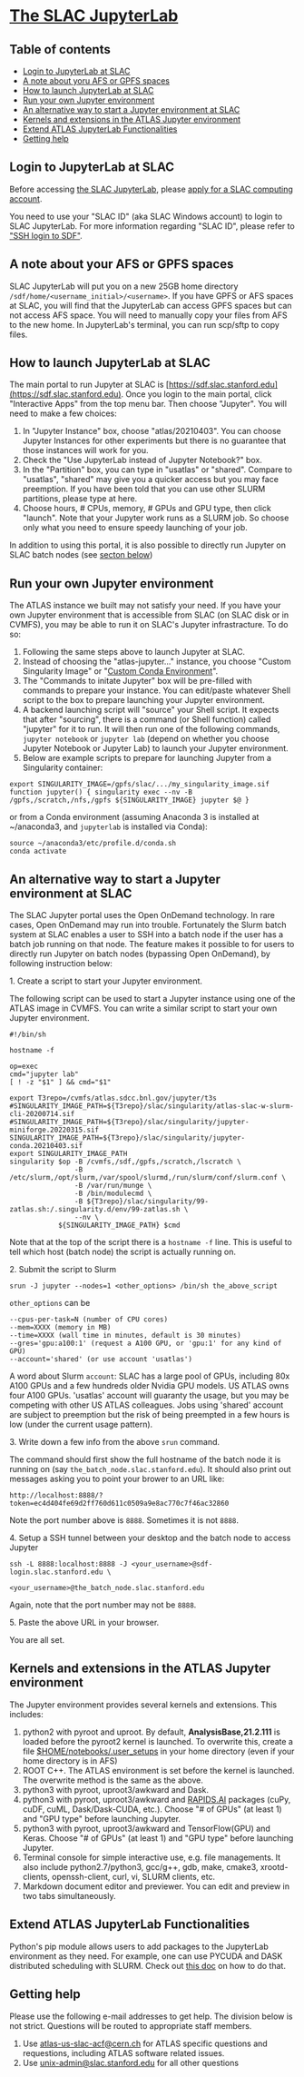 # [The SLAC JupyterLab](https://sdf.slac.stanford.edu/public/doc/#/interactive-compute?id=jupyter)

## Table of contents
+ [Login to JupyterLab at SLAC](#login-to-jupyterlab-at-slac)
+ [A note about yoru AFS or GPFS spaces](#a-note-about-your-afs-or-gpfs-spaces)
+ [How to launch JupyterLab at SLAC](#how-to-launch-jupyterlab-at-slac)
+ [Run your own Jupyter environment](#run-your-own-jupyter-environment)
+ [An alternative way to start a Jupyter environment at SLAC](#an-alternative-way-to-start-a-jupyter-environment-at-slac)
+ [Kernels and extensions in the ATLAS Jupyter environment](#kernels-and-extensions-in-the-atlas-jupyter-environment)
+ [Extend ATLAS JupyterLab Functionalities](#extend-atlas-jupyterlab-functionalities)
+ [Getting help](#getting-help)

## Login to JupyterLab at SLAC

Before accessing [the SLAC JupyterLab](https://sdf.slac.stanford.edu/public/doc/#/interactive-compute?id=jupyter), 
please [apply for a SLAC computing account](https://atlas.slac.stanford.edu/using-the-slac-computing-resources). 

You need to use your "SLAC ID" (aka SLAC Windows account) to login to SLAC JupyterLab. For more information 
regarding "SLAC ID", please refer to ["SSH login to SDF"](../sshlogin/ssh2SLAC.md#sdf).

## A note about your AFS or GPFS spaces

SLAC JupyterLab will put you on a new 25GB home directory `/sdf/home/<username_initial>/<username>`. If you have GPFS or AFS spaces at SLAC, you will find that the JupyterLab can access GPFS spaces but can not access AFS space. You will need to manually copy your files from AFS to the new home. In JupyterLab's terminal, you can run scp/sftp to copy files.

## How to launch JupyterLab at SLAC

The main portal to run Jupyter at SLAC is [https://sdf.slac.stanford.edu](https://sdf.slac.stanford.edu). 
Once you login to the main portal, click "Interactive Apps" from the top menu bar. Then choose "Jupyter". 
You will need to make a few choices:

1. In "Jupyter Instance" box, choose "atlas/20210403". You can choose Jupyter Instances for other experiments but there is no guarantee that those instances will work for you.
2. Check the "Use JupyterLab instead of Jupyter Notebook?" box.
3. In the "Partition" box, you can type in "usatlas" or "shared". Compare to "usatlas", "shared" may give you a quicker access but you may face preemption. If you have been told that you can use other SLURM partitions, please type at here.
4. Choose hours, # CPUs, memory, # GPUs and GPU type, then click "launch". Note that your Jupyter work runs as a SLURM job. So choose only what you need to ensure speedy launching of your job.

In addition to using this portal, it is also possible to directly run Jupyter
on SLAC batch nodes (see [secton below](#an-alternative-way-to-start-a-jupyter-environment-at-slac))

## Run your own Jupyter environment

The ATLAS instance we built may not satisfy your need. If you have your own Jupyter environment that is accessible from SLAC (on SLAC disk or in CVMFS), you may be able to run it on SLAC's Jupyter infrastracture. To do so:

1. Following the same steps above to launch Jupyter at SLAC.
2. Instead of choosing the "atlas-jupyter..." instance, you choose "Custom Singularity Image" or "[Custom Conda Environment](https://docs.conda.io/projects/conda/en/latest/user-guide/install/linux.html)".
3. The "Commands to initate Jupyter" box will be pre-filled with commands to prepare your instance. You can edit/paste whatever Shell script to the box to prepare launching your Jupyter environment. 
4. A backend launching script will "source" your Shell script. It expects that after "sourcing", there is a command (or Shell function) called "jupyter" for it to run. It will then run one of the following commands, `jupyter notebook` or `jupyter lab` (depend on whether you choose Jupyter Notebook or Jupyter Lab) to launch your Jupyter environment.
5. Below are example scripts to prepare for launching Jupyter from a Singularity container:

~~~
export SINGULARITY_IMAGE=/gpfs/slac/.../my_singularity_image.sif
function jupyter() { singularity exec --nv -B /gpfs,/scratch,/nfs,/gpfs ${SINGULARITY_IMAGE} jupyter $@ }
~~~
or from a Conda environment (assuming Anaconda 3 is installed at ~/anaconda3, and `jupyterlab` is installed via Conda):
~~~
source ~/anaconda3/etc/profile.d/conda.sh
conda activate
~~~


## An alternative way to start a Jupyter environment at SLAC

The SLAC Jupyter portal uses the Open OnDemand technology. In rare cases, Open OnDemand may run into 
trouble. Fortunately the Slurm batch system at SLAC enables a user to SSH into a batch node if the user has a batch
job running on that 
node. The feature makes it possible to for users to directly run Jupyter on batch nodes (bypassing Open OnDemand), 
by following instruction below:

1\. Create a script to start your Jupyter environment. <p>
The following script can be used to start a Jupyter instance using one of the ATLAS image in CVMFS. You can write a 
similar script to start your own Jupyter environment. 
```
#!/bin/sh

hostname -f

op=exec
cmd="jupyter lab"
[ ! -z "$1" ] && cmd="$1"

export T3repo=/cvmfs/atlas.sdcc.bnl.gov/jupyter/t3s
#SINGULARITY_IMAGE_PATH=${T3repo}/slac/singularity/atlas-slac-w-slurm-cli-20200714.sif
#SINGULARITY_IMAGE_PATH=${T3repo}/slac/singularity/jupyter-miniforge.20220315.sif
SINGULARITY_IMAGE_PATH=${T3repo}/slac/singularity/jupyter-conda.20210403.sif
export SINGULARITY_IMAGE_PATH
singularity $op -B /cvmfs,/sdf,/gpfs,/scratch,/lscratch \
                -B /etc/slurm,/opt/slurm,/var/spool/slurmd,/run/slurm/conf/slurm.conf \
                -B /var/run/munge \
                -B /bin/modulecmd \
                -B ${T3repo}/slac/singularity/99-zatlas.sh:/.singularity.d/env/99-zatlas.sh \
                --nv \
            ${SINGULARITY_IMAGE_PATH} $cmd
``` 
Note that at the top of the script there is a `hostname -f` line. This is useful to tell which host (batch node)
the script is actually running on.

2\. Submit the script to Slurm
```
srun -J jupyter --nodes=1 <other_options> /bin/sh the_above_script
```
`other_options` can be
```
--cpus-per-task=N (number of CPU cores)
--mem=XXXX (memory in MB)
--time=XXXX (wall time in minutes, default is 30 minutes)
--gres='gpu:a100:1' (request a A100 GPU, or 'gpu:1' for any kind of GPU)
--account='shared' (or use account 'usatlas')
```
A word about Slurm `account`: SLAC has a large pool of GPUs, including 80x A100 GPUs and a few hundreds older 
Nvidia GPU models. US ATLAS owns four A100 GPUs. 'usatlas' account will guaranty the usage, but you may be 
competing with other US ATLAS colleagues. Jobs using 'shared' account are subject to preemption but the risk of
being preempted in a few hours is low (under the current usage pattern).

3\. Write down a few info from the above `srun` command.<p> 
The command should first show the full hostname of the batch node it is running on (say 
`the_batch_node.slac.stanford.edu`). It should also print out messages asking you to point your brower to an URL like:
```
http://localhost:8888/?token=ec4d404fe69d2ff760d611c0509a9e8ac770c7f46ac32860
```
Note the port number above is `8888`. Sometimes it is not `8888`.

4\. Setup a SSH tunnel between your desktop and the batch node to access Jupyter
```
ssh -L 8888:localhost:8888 -J <your_username>@sdf-login.slac.stanford.edu \
                              <your_username>@the_batch_node.slac.stanford.edu
```
Again, note that the port number may not be `8888`.

5\. Paste the above URL in your browser. 

You are all set.

## Kernels and extensions in the ATLAS Jupyter environment

The Jupyter environment provides several kernels and extensions. This includes:

1. python2 with pyroot and uproot. By default, <b>AnalysisBase,21.2.111</b> is loaded before the pyroot2 kernel is launched. To overwrite this, create a file [$HOME/notebooks/.user_setups](SLACuser_setups.txt) in your home directory (even if your home directory is in AFS)
2. ROOT C++. The ATLAS environment is set before the kernel is launched. The overwrite method is the same as the above. 
3. python3 with pyroot, uproot3/awkward and Dask.
4. python3 with pyroot, uproot3/awkward and [RAPIDS.AI](https://rapids.ai) packages (cuPy, cuDF, cuML, Dask/Dask-CUDA, etc.). Choose "# of GPUs" (at least 1) and "GPU type" before launching Jupyter.
5. python3 with pyroot, uproot3/awkward and TensorFlow(GPU) and Keras. Choose "# of GPUs" (at least 1) and "GPU type" before launching Jupyter. 
6. Terminal console for simple interactive use, e.g. file managements. It also include python2.7/python3, gcc/g++, gdb, make, cmake3, xrootd-clients, openssh-client, curl, vi, SLURM clients, etc.
7. Markdown document editor and previewer. You can edit and preview in two tabs simultaneously. 

## Extend ATLAS JupyterLab Functionalities

Python's pip module allows users to add packages to the JupyterLab environment as they need. For example, one can use PYCUDA and DASK distributed scheduling with SLURM. Check out [this doc](SLACJupyterExtraFuncs.md) on how to do that.

## Getting help

Please use the following e-mail addresses to get help. The division below is not strict. Questions will be routed to appropriate staff members.
1. Use atlas-us-slac-acf@cern.ch for ATLAS specific questions and requestions, including ATLAS software related issues.
2. Use unix-admin@slac.stanford.edu for all other questions
